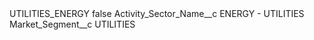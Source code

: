 <?xml version="1.0" encoding="UTF-8"?>
<CustomMetadata xmlns="http://soap.sforce.com/2006/04/metadata" xmlns:xsi="http://www.w3.org/2001/XMLSchema-instance" xmlns:xsd="http://www.w3.org/2001/XMLSchema">
    <label>UTILITIES_ENERGY</label>
    <protected>false</protected>
    <values>
        <field>Activity_Sector_Name__c</field>
        <value xsi:type="xsd:string">ENERGY - UTILITIES</value>
    </values>
    <values>
        <field>Market_Segment__c</field>
        <value xsi:type="xsd:string">UTILITIES</value>
    </values>
</CustomMetadata>
